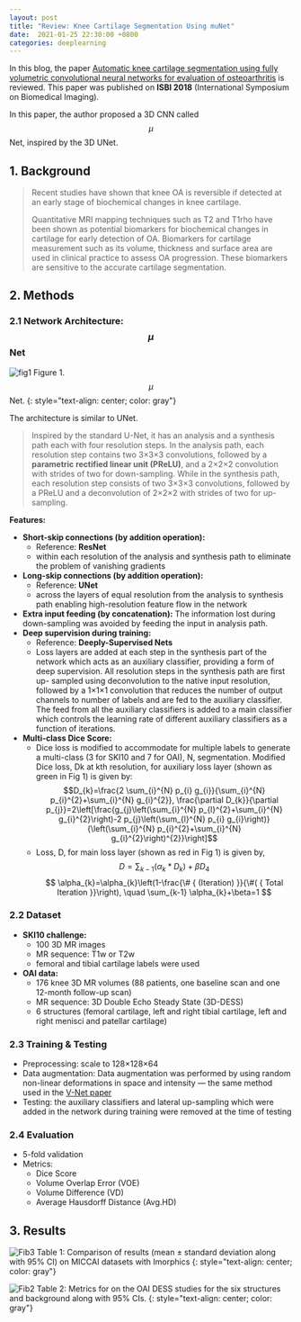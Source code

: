 ```yaml
---
layout: post
title: "Review: Knee Cartilage Segmentation Using muNet"
date:  2021-01-25 22:30:00 +0800
categories: deeplearning
---
```


In this blog, the paper [Automatic knee cartilage segmentation using fully volumetric convolutional neural networks for evaluation of osteoarthritis](https://ieeexplore.ieee.org/abstract/document/8363705) is reviewed. This paper was published on **ISBI 2018** (International Symposium on Biomedical Imaging).

In this paper, the author proposed a 3D CNN called $$\mu$$Net, inspired by the 3D UNet.

## 1. Background

> Recent studies have shown that knee OA is reversible if detected at an early stage of biochemical changes in knee cartilage.
>
> Quantitative MRI mapping techniques such as T2 and T1rho have been shown as potential biomarkers for biochemical changes in cartilage for early detection of OA. Biomarkers for cartilage measurement such as its volume, thickness and surface area are used in clinical practice to assess OA progression. These biomarkers are sensitive to the accurate cartilage segmentation.

## 2. Methods

### 2.1 Network Architecture: $$\mu$$Net

![fig1]({{site.baseurl}}/assets/210125_muNet/img/fig1.png)
Figure 1. $$\mu$$Net.
{: style="text-align: center; color: gray"}

The architecture is similar to UNet.

> Inspired by the standard U-Net, it has an analysis and a synthesis path each with four resolution steps. In the analysis path, each resolution step contains two 3×3×3 convolutions, followed by a **parametric rectified linear unit (PReLU)**, and a 2×2×2 convolution with strides of two for down-sampling. While in the synthesis path, each resolution step consists of two 3×3×3 convolutions, followed by a PReLU and a deconvolution of 2×2×2 with strides of two for up-sampling.

**Features:**
* **Short-skip connections (by addition operation):** 
  * Reference: **ResNet**
  * within each resolution of the analysis and synthesis path to eliminate the problem of vanishing gradients
* **Long-skip connections (by addition operation):** 
  * Reference: **UNet** 
  * across the layers of equal resolution from the analysis to synthesis path enabling high-resolution feature flow in the network
* **Extra input feeding (by concatenation):** The information lost during down-sampling was avoided by feeding the input in analysis path. 
* **Deep supervision during training:** 
  * Reference: **Deeply-Supervised Nets**
  * Loss layers are added at each step in the synthesis part of the network which acts as an auxiliary classifier, providing a form of deep supervision. All resolution steps in the synthesis path are first up- sampled using deconvolution to the native input resolution, followed by a 1×1×1 convolution that reduces the number of output channels to number of labels and are fed to the auxiliary classifier. The feed from all the auxiliary classifiers is added to a main classifier which controls the learning rate of different auxiliary classifiers as a function of iterations.
* **Multi-class Dice Score:** 
  * Dice loss is modified to accommodate for multiple labels to generate a multi-class (3 for SKI10 and 7 for OAI), N, segmentation. Modified Dice loss, Dk at kth resolution, for auxiliary loss layer (shown as green in Fig 1) is given by:
    $$D_{k}=\frac{2 \sum_{i}^{N} p_{i} g_{i}}{\sum_{i}^{N} p_{i}^{2}+\sum_{i}^{N} g_{i}^{2}}, \frac{\partial D_{k}}{\partial p_{j}}=2\left[\frac{g_{j}\left(\sum_{i}^{N} p_{l}^{2}+\sum_{i}^{N} g_{i}^{2}\right)-2 p_{j}\left(\sum_{l}^{N} p_{i} g_{i}\right)}{\left(\sum_{i}^{N} p_{i}^{2}+\sum_{i}^{N} g_{i}^{2}\right)^{2}}\right]$$
  * Loss, D, for main loss layer (shown as red in Fig 1) is given by,
    $$ D=\sum_{k-1}\left(\alpha_{k} * D_{k}\right)+\beta D_{4} $$
    $$ \alpha_{k}=\alpha_{k}\left(1-\frac{\#  { (Iteration) }}{\#( { Total Iteration }}\right), \quad \sum_{k-1} \alpha_{k}+\beta=1 $$

### 2.2 Dataset

* **SKI10 challenge:** 
  * 100 3D MR images
  * MR sequence: T1w or T2w
  * femoral and tibial cartilage labels were used
* **OAI data:**
  * 176 knee 3D MR volumes (88 patients, one baseline scan and one 12-month follow-up scan)
  * MR sequence: 3D Double Echo Steady State (3D-DESS)
  * 6 structures (femoral cartilage, left and right tibial cartilage, left and right menisci and patellar cartilage)

###  2.3 Training & Testing

* Preprocessing: scale to 128×128×64 
* Data augmentation: Data augmentation was performed by using random non-linear deformations in space and intensity — the same method used in the [V-Net paper](https://ieeexplore.ieee.org/abstract/document/7785132)
* Testing: the auxiliary classifiers and lateral up-sampling which were added in the network during training were removed at the time of testing

### 2.4 Evaluation

* 5-fold validation
* Metrics:
  * Dice Score
  * Volume Overlap Error (VOE)
  * Volume Difference (VD)
  * Average Hausdorff Distance (Avg.HD)

## 3. Results

![Fib3]({{site.baseurl}}/assets/210125_muNet/img/fig3.png)
Table 1: Comparison of results (mean ± standard deviation along with 95% CI) on MICCAI datasets with Imorphics
{: style="text-align: center; color: gray"}

![Fib2]({{site.baseurl}}/assets/210125_muNet/img/fig2.png)
Table 2: Metrics for on the OAI DESS studies for the six structures and background along with 95% CIs.
{: style="text-align: center; color: gray"}

